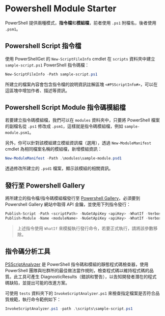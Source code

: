 # Powershell Module Starter

PowerShell 提供兩種模式，**指令檔**和**模組檔**，前者使用 `.ps1` 附檔名，後者使用 `.psm1`。

## Powershell Script 指令檔

使用 PowerShellGet 的 `New-ScriptFileInfo` cmdlet 在 `scripts` 資料夾中建立 `sample-script.ps1` PowerShell 指令碼檔：

```powershell
New-ScriptFileInfo -Path sample-script.ps1
```

所建立的檔案內容會包含指令檔的說明資訊註解區塊 `<#PSScriptInfo#>`，可以在這區塊中增加作者、描述等資訊。

## Powershell Script Module 指令碼模組檔

若要建立指令碼模組檔，我們可以在 `modules` 資料夾中，只要將 PowerShell 檔案的副檔名從 `.ps1` 修改成 `.psm1`，這樣就是指令碼模組檔，例如 `sample-module.psm1`。

另外，你可以針對該模組建立模組資訊檔（選用），透過 `New-ModuleManifest` cmdlet 為相同檔案名稱的模組檔，新增模組資訊：

```powershell
New-ModuleManifest -Path .\modules\sample-module.psd1
```

透過修改所建立的 `.psd1` 檔案，顯示該模組的相關資訊。

## 發行至 Powershell Gallery

將所建立的指令檔/指令碼模組檔發行至 [Powershell Gallery](https://www.powershellgallery.com/)，必須要到 Powershell Gallery 網站中取得 API 金鑰，並使用下列指令發行：

```powershell
Publish-Script -Path <scriptPath> -NuGetApiKey <apiKey> -WhatIf -Verbose
Publish-Module -Name <moduleName> -NuGetApiKey <apiKey> -WhatIf -Verbose
```

>上述指令使用 `WhatIf` 來模擬執行發行命令，若要正式執行，請將該參數移除。

## 指令碼分析工具

[PSScriptAnalyzer](https://github.com/PowerShell/PSScriptAnalyzer) 是 PowerShell 指令碼和模組的靜態程式碼檢查器，使用 PowerShell 團隊與社群所的最佳做法當作規則，檢查程式碼以維持程式碼的品質。此工具可產生 DiagnosticResults（錯誤和警告），以告知開發者潛在的程式碼缺陷，並提出可能的改進方案。

可使用 `tests` 資料夾下的 `InvokeScriptAnalyzer.ps1` 來檢查指定檔案是否符合品質規範，執行命令範例如下：

```powershell
InvokeScriptAnalyzer.ps1 -path .\scripts\sample-script.ps1
```
